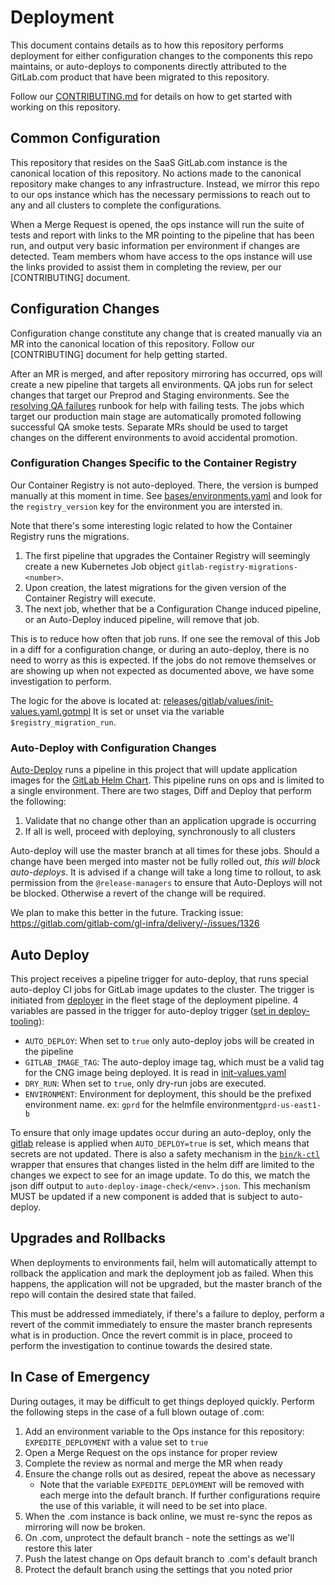 # Deployment

This document contains details as to how this repository performs deployment for
either configuration changes to the components this repo maintains, or
auto-deploys to components directly attributed to the GitLab.com product that
have been migrated to this repository.

Follow our [CONTRIBUTING.md](CONTRIBUTING.md) for details on how to get started
with working on this repository.

## Common Configuration

This repository that resides on the SaaS GitLab.com instance is the canonical
location of this repository.  No actions made to the canonical repository make
changes to any infrastructure.  Instead, we mirror this repo to our ops instance
which has the necessary permissions to reach out to any and all clusters to
complete the configurations.

When a Merge Request is opened, the ops instance will run the suite of tests and
report with links to the MR pointing to the pipeline that has been run, and
output very basic information per environment if changes are detected.  Team
members whom have access to the ops instance will use the links provided to
assist them in completing the review, per our [CONTRIBUTING] document.

## Configuration Changes

Configuration change constitute any change that is created manually via an MR
into the canonical location of this repository.  Follow our [CONTRIBUTING]
document for help getting started.

After an MR is merged, and after repository mirroring has occurred, ops will
create a new pipeline that targets all environments.  QA jobs run for select
changes that target our Preprod and Staging environments.  See the [resolving QA failures](https://gitlab.com/gitlab-org/release/docs/-/blob/master/runbooks/resolving-qa-failures.md) runbook for help with failing tests. The jobs which target
our production main stage are automatically promoted following successful QA smoke tests. Separate MRs should be used to target changes on the different environments to avoid accidental promotion. 

### Configuration Changes Specific to the Container Registry

Our Container Registry is not auto-deployed.  There, the version is bumped
manually at this moment in time.  See
[bases/environments.yaml](bases/environments.yaml) and look for the
`registry_version` key for the environment you are intersted in.

Note that there's some interesting logic related to how the Container Registry
runs the migrations.

1. The first pipeline that upgrades the Container Registry will seemingly create
   a new Kubernetes Job object `gitlab-registry-migrations-<number>`.
1. Upon creation, the latest migrations for the given version of the Container
   Registry will execute.
1. The next job, whether that be a Configuration Change induced pipeline, or an
   Auto-Deploy induced pipeline, will remove that job.

This is to reduce how often that job runs.  If one see the removal of this Job
in a diff for a configuration change, or during an auto-deploy, there is no need
to worry as this is expected.  If the jobs do not remove themselves or are
showing up when not expected as documented above, we have some investigation to
perform.

The logic for the above is located at: [releases/gitlab/values/init-values.yaml.gotmpl](releases/gitlab/values/init-values.yaml.gotmpl)
It is set or unset via the variable `$registry_migration_run`.

### Auto-Deploy with Configuration Changes

[Auto-Deploy](https://gitlab.com/gitlab-org/release/docs/-/blob/master/general/deploy/auto-deploy.md) runs a pipeline in this project that will update application images for the [GitLab Helm Chart](https://docs.gitlab.com/charts/#gitlab-cloud-native-helm-chart).  This pipeline runs on ops and is limited to a single environment.  There are two stages, Diff and Deploy that perform the following:

1. Validate that no change other than an application upgrade is occurring
1. If all is well, proceed with deploying, synchronously to all clusters

Auto-deploy will use the master branch at all times for these jobs.  Should a change have been merged into master not be fully rolled out, *this will block auto-deploys*.  It is advised if a change will take a long time to rollout, to ask permission from the `@release-managers` to ensure that Auto-Deploys will not be blocked.  Otherwise a revert of the change will be required.

We plan to make this better in the future.  Tracking issue: https://gitlab.com/gitlab-com/gl-infra/delivery/-/issues/1326

## Auto Deploy

This project receives a pipeline trigger for auto-deploy, that runs special auto-deploy CI jobs for GitLab image updates to the cluster.
The trigger is initiated from [deployer](https://ops.gitlab.net/gitlab-com/gl-infra/deployer) in the fleet stage of the deployment pipeline.
4 variables are passed in the trigger for auto-deploy trigger ([set in deploy-tooling](https://ops.gitlab.net/gitlab-com/gl-infra/deploy-tooling/-/blob/cc07cb8705e12dcf520615080a6926c2342dd4d6/common_tasks/k8s_trigger.yml#L27-30)):
* `AUTO_DEPLOY`: When set to `true` only auto-deploy jobs will be created in the pipeline
* `GITLAB_IMAGE_TAG`: The auto-deploy image tag, which must be a valid tag for the CNG image being deployed. It is read in [init-values.yaml](https://gitlab.com/gitlab-com/gl-infra/k8s-workloads/gitlab-com/-/blob/master/releases/gitlab/values/init-values.yaml.gotmpl)
* `DRY_RUN`: When set to `true`, only dry-run jobs are executed.
* `ENVIRONMENT`: Environment for deployment, this should be the prefixed environment name. ex: `gprd` for the helmfile environment`gprd-us-east1-b`

To ensure that only image updates occur during an auto-deploy, only the [gitlab](https://gitlab.com/gitlab-com/gl-infra/k8s-workloads/gitlab-com/-/tree/master/releases/gitlab) release is applied when `AUTO_DEPLOY=true` is set, which means that secrets are not updated.
There is also a safety mechanism in the [`bin/k-ctl`](https://gitlab.com/gitlab-com/gl-infra/k8s-workloads/gitlab-com/-/blob/master/bin/k-ctl) wrapper that ensures that changes listed in the helm diff are limited to the changes we expect to see for an image update. To do this, we match the json diff output to `auto-deploy-image-check/<env>.json`.  This mechanism MUST be updated if a new component is added that is subject to auto-deploy.

## Upgrades and Rollbacks

When deployments to environments fail, helm will automatically attempt to rollback the application and mark the deployment job as failed.
When this happens, the application will not be upgraded, but the master branch of the repo will contain the desired state that failed.

This must be addressed immediately, if there's a failure to deploy, perform a revert of the commit immediately to ensure the master branch represents what is in production.
Once the revert commit is in place, proceed to perform the investigation to continue towards the desired state.

## In Case of Emergency

During outages, it may be difficult to get things deployed quickly.  Perform the
following steps in the case of a full blown outage of .com:

1. Add an environment variable to the Ops instance for this repository: `EXPEDITE_DEPLOYMENT` with a value set to `true`
1. Open a Merge Request on the ops instance for proper review
1. Complete the review as normal and merge the MR when ready
1. Ensure the change rolls out as desired, repeat the above as necessary
   * Note that the variable `EXPEDITE_DEPLOYMENT` will be removed with each
     merge into the default branch.  If further configurations require the use
     of this variable, it will need to be set into place.
1. When the .com instance is back online, we must re-sync the repos as mirroring
   will now be broken.
1. On .com, unprotect the default branch - note the settings as we'll restore
   this later
1. Push the latest change on Ops default branch to .com's default branch
1. Protect the default branch using the settings that you noted prior
